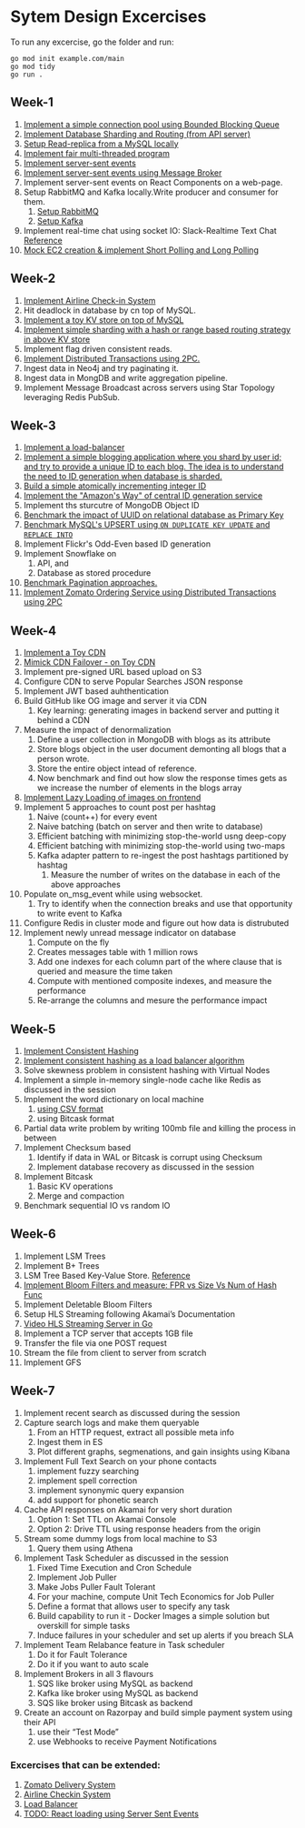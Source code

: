 # Sytem Design Excercises
To run any excercise, go the folder and run: 
```
go mod init example.com/main
go mod tidy
go run .
```
## Week-1
1. [Implement a simple connection pool using Bounded Blocking Queue](./05-connection-pool/)
2. [Implement Database Sharding and Routing (from API server)](./07-sharding/)
3. [Setup Read-replica from a MySQL locally](./12-mysql-read-replica/)
4. [Implement fair multi-threaded program](./08-multi-thread-program/)
5. [Implement server-sent events](./09-basic-server-sent-events/)
5. [Implement server-sent events using Message Broker](./10-broker-server-sent-event/)
5. Implement server-sent events on React Components on a web-page.
6. Setup RabbitMQ and Kafka locally.Write producer and consumer for them.
    1. [Setup RabbitMQ](./13A-rabbitmq/)
    2. [Setup Kafka](./13B-kafka/)
7. Implement real-time chat using socket IO: Slack-Realtime Text Chat [Reference](https://github.com/socketio/socket.io-chat-platform)
8. [Mock EC2 creation & implement Short Polling and Long Polling](./16-long-short-polling/)
 
## Week-2
1. [Implement Airline Check-in System](./14-airline-checkin-system/)
1. Hit deadlock in database by cn top of MySQL.
1. [Implement a toy KV store on top of MySQL](./15A-kvstore-mysql/)
1. [Implement simple sharding with a hash or range based routing strategy in above KV store](./15B-kvstore-hash-mysql/)
1. Implement flag driven consistent reads.
1. [Implement Distributed Transactions using 2PC.](./21-zomato-two-phase-commit/)
1. Ingest data in Neo4j and try paginating it.
1. Ingest data in MongDB and write aggregation pipeline.
1. Implement Message Broadcast across servers using Star Topology leveraging Redis PubSub.

## Week-3
1. [Implement a load-balancer](./20-load-balancer/)
1. [Implement a simple blogging application where you shard by user id; and try to provide a unique ID to each blog. The idea is to understand the need to ID generation when database is sharded.](./24-blog/)
1. [Build a simple atomically incrementing integer ID](./19-atomic-int-ID/)
1. [Implement the "Amazon's Way" of central ID generation service](./22-ID-generation-amazon/)
1. Implement ths sturcutre of MongoDB Object ID
1. [Benchmark the impact of UUID on relational database as Primary Key](./18-benchmark-primarykey/)
1. [Benchmark MySQL's UPSERT using `ON DUPLICATE KEY UPDATE` and `REPLACE INTO`](./17-benchmark-mysql-upsert/)
1. Implement Flickr's Odd-Even based ID generation
1. Implement Snowflake on
    1. API, and
    1. Database as stored procedure
1. [Benchmark Pagination approaches.](./23-benchmark-pagination/)
1. [Implement Zomato Ordering Service using Distributed Transactions using 2PC](./21-zomato-two-phase-commit/)

## Week-4

1. [Implement a Toy CDN](./25A-toy-cdn/)
1. [Mimick CDN Failover - on Toy CDN](./25B-toy-cdn-wid-failover/)
1. Implement pre-signed URL based upload on S3
1. Configure CDN to serve Popular Searches JSON response
1. Implement JWT based auhthentication
1. Build GitHub like OG image and server it via CDN
    1. Key learning: generating images in backend server and putting it behind a CDN
1. Measure the impact of denormalization
    1. Define a user collection in MongoDB with blogs as its attribute
    1. Store blogs object in the user document demonting all blogs that a person wrote.
    1. Store the entire object intead of reference.
    1. Now benchmark and find out how slow the response times gets as we increase the number of elements in the blogs array
1. [Implement Lazy Loading of images on frontend](./26-lazyloading/)
1. Implement 5 approaches to count post per hashtag
    1. Naive (count++) for every event
    1. Naive batching (batch on server and then write to database)
    1. Efficient batching with minimizing stop-the-world usng deep-copy
    1. Efficient batching with minimizing stop-the-world using two-maps
    1. Kafka adapter pattern to re-ingest the post hashtags partitioned by hashtag
        1. Measure the number of writes on the database in each of the above approaches
1. Populate on_msg_event while using websocket.
    1. Try to identify when the connection breaks and use that opportunity to write event to Kafka
1. Configure Redis in cluster mode and figure out how data is distrubuted
1. Implement newly unread message indicator on database
    1. Compute on the fly
    1. Creates messages table with 1 million rows
    1. Add one indexes for each column part of the where clause that is queried and measure the time taken
    1. Compute with mentioned composite indexes, and measure the performance
    1. Re-arrange the columns and mesure the performance impact

## Week-5
1. [Implement Consistent Hashing](./27A-consistent-hashing/)
1. [Implement consistent hashing as a load balancer algorithm](./20A-load-balancer-consistenthash/)
1. Solve skewness problem in consistent hashing with Virtual Nodes
1. Implement a simple in-memory single-node cache like Redis as discussed in the session
1. Implement the word dictionary on local machine
    1. [using CSV format](./28-word-dictionary-csv/)
    1. using Bitcask format
1. Partial data write problem by writing 100mb file and killing the process in between
1. Implement Checksum based
    1. Identify if data in WAL or Bitcask is corrupt using Checksum
    1. Implement database recovery as discussed in the session
1. Implement Bitcask
    1. Basic KV operations
    1. Merge and compaction
1. Benchmark sequential IO vs random IO

## Week-6
1. Implement LSM Trees
1. Implement B+ Trees
1. LSM Tree Based Key-Value Store. [Reference](http://daslab.seas.harvard.edu/classes/cs265/project.html)
1. [Implement Bloom Filters and measure: FPR vs Size Vs Num of Hash Func](./29-bloom-filters/)
1. Implement Deletable Bloom Filters
1. Setup HLS Streaming following Akamai’s Documentation
1. [Video HLS Streaming Server in Go](./30-hls-video-stream/)
1. Implement a TCP server that accepts 1GB file
1. Transfer the file via one POST request
1. Stream the file from client to server from scratch
1. Implement GFS


## Week-7
1. Implement recent search as discussed during the session
1. Capture search logs and make them queryable
    1. From an HTTP request, extract all possible meta info
    1. Ingest them in ES
    1. Plot different graphs, segmenations, and gain insights using Kibana
1. Implement Full Text Search on your phone contacts
    1. implement fuzzy searching
    1. implement spell correction
    1. implement synonymic query expansion
    1. add support for phonetic search
1. Cache API responses on Akamai for very short duration
    1. Option 1: Set TTL on Akamai Console
    1. Option 2: Drive TTL using response headers from the origin
1. Stream some dummy logs from local machine to S3
    1. Query them using Athena
1. Implement Task Scheduler as discussed in the session
    1. Fixed Time Execution and Cron Schedule
    1. Implement Job Puller
    1. Make Jobs Puller Fault Tolerant
    1. For your machine, compute Unit Tech Economics for Job Puller
    1. Define a format that allows user to specify any task
    1. Build capability to run it - Docker Images a simple solution but overskill for simple tasks
    1. Induce failures in your scheduler and set up alerts if you breach SLA
1. Implement Team Relabance feature in Task scheduler
    1. Do it for Fault Tolerance
    1. Do it if you want to auto scale
1. Implement Brokers in all 3 flavours
    1. SQS like broker using MySQL as backend
    1. Kafka like broker using MySQL as backend
    1. SQS like broker using Bitcask as backend
1. Create an account on Razorpay and build simple payment system using their API
    1. use their “Test Mode”
    1. use Webhooks to receive Payment Notifications

### Excercises that can be extended:
1. [Zomato Delivery System](./21-zomato-two-phase-commit/)
2. [Airline Checkin System](./14-airline-checkin-system/)
3. [Load Balancer](./20-load-balancer/)
4. [TODO: React loading using Server Sent Events](./10-broker-server-sent-event/)